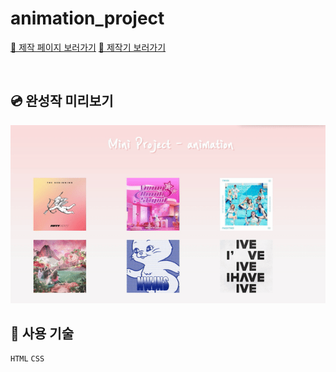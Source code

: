 # animation_project
<a href="https://kimgeundu.github.io/animation_project/">🔗 제작 페이지 보러가기</a> <a href="https://velog.io/@f_vlkoklv/%EC%95%A0%EB%8B%88%EB%A9%94%EC%9D%B4%EC%85%98%EC%9D%84-%ED%99%9C%EC%9A%A9%ED%95%9C-%EB%AF%B8%EB%8B%88%ED%94%84%EB%A1%9C%EC%A0%9D%ED%8A%B8">🔗 제작기 보러가기</a>

<br>

## 💿 완성작 미리보기
<img src="./images/미리보기.gif" alt="완성작 미리보기">

<br>

## 📌 사용 기술

```HTML```  ```CSS```